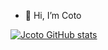 - 👋 Hi, I’m Coto


[![Jcoto GitHub stats](https://github-readme-stats.vercel.app/api?username=jcotoBan)](https://github.com/anuraghazra/github-readme-stats)


